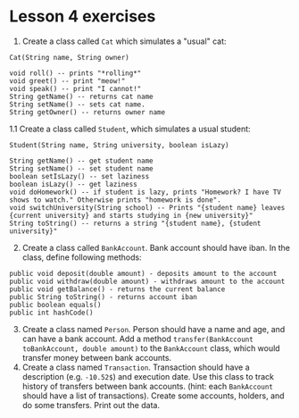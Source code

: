 # Lesson 4 exercises

1. Create a class called `Cat` which simulates a "usual" cat:
```
Cat(String name, String owner)

void roll() -- prints "*rolling*"
void greet() -- print "meow!"
void speak() -- print "I cannot!"
String getName() -- returns cat name
String setName() -- sets cat name.
String getOwner() -- returns owner name
```

1.1 Create a class called `Student`, which simulates a usual student:
```
Student(String name, String university, boolean isLazy)

String getName() -- get student name
String setName() -- set student name
boolean setIsLazy() -- set laziness
boolean isLazy() -- get laziness
void doHomework() -- if student is lazy, prints "Homework? I have TV shows to watch." Otherwise prints "homework is done".
void switchUniversity(String school) -- Prints "{student name} leaves {current university} and starts studying in {new university}"
String toString() -- returns a string "{student name}, {student university}"
```

2. Create a class called `BankAccount`. 
Bank account should have iban. 
In the class, define following methods:

```
public void deposit(double amount) - deposits amount to the account
public void withdraw(double amount) - withdraws amount to the account
public void getBalance() - returns the current balance
public String toString() - returns account iban
public boolean equals()
public int hashCode()
```
3. Create a class named `Person`. 
Person should have a name and age, and can have a bank account.
Add a method `transfer(BankAccount toBankAccount, double amount)` to the `BankAccount` class, 
which would transfer money between bank accounts.
4. Create a class named `Transaction`.
Transaction should have a description (e.g. `-10.52$`) and execution date.
Use this class to track history of transfers between bank accounts. 
(hint: each `BankAccount` should have a list of transactions).
Create some accounts, holders, and do some transfers. Print out the data.





